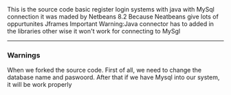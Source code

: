  <head>
  <meta charset="utf-8">
  <title>Java Register Login System</title>
</head> 

<body>
This is the source code basic register login systems with java with MySql connection
it was maded by Netbeans 8.2 Because Neatbeans give lots of oppurtunites Jframes
Important Warning:Java connector has to added in the libraries other wise it won't work for connecting to MySgl
</body>

<hr size =4 noshade>
<h3> Warnings</h3>

When we forked the source code. First of all, we need to change the database name and paswoord. After that if we have Mysql into our system, it will be work properly
    
  
